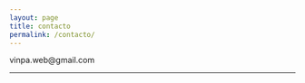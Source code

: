 ```yaml
---
layout: page
title: contacto
permalink: /contacto/
---
```

<!-- <img src="{{ site.baseurl }}/img/Vinpa1.png" height="20" width="20" align="left"/> -->

<p>vinpa.web@gmail.com</p>

<span class="contacticon right">
  <a href="mailto:vinpa.web@gmail.com"><i class="fa fa-envelope-square"></i></a>
<!--   <a href="https://github.com/PyladiesMendoza" target="_blank"><i class="fa fa-github-square"></i></a>
  <a href="https://twitter.com/pyladies_mendoza" target="_blank"><i class="fa fa-twitter-square"></i></a>
  <a href="https://www.facebook.com/pyladiesmendoza/" target="_blank"><i class="fa fa-facebook-square"></i></a> -->
</span>
<hr>

